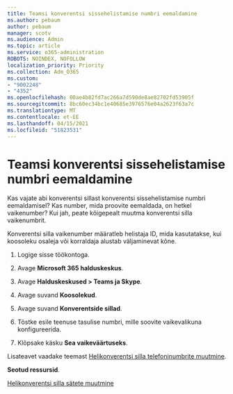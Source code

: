 ```yaml
---
title: Teamsi konverentsi sissehelistamise numbri eemaldamine
ms.author: pebaum
author: pebaum
manager: scotv
ms.audience: Admin
ms.topic: article
ms.service: o365-administration
ROBOTS: NOINDEX, NOFOLLOW
localization_priority: Priority
ms.collection: Adm_O365
ms.custom:
- "9002248"
- "4352"
ms.openlocfilehash: 00ae4b82fd7ac266a7d590de8ae82702fd53905f
ms.sourcegitcommit: 8bc60ec34bc1e40685e3976576e04a2623f63a7c
ms.translationtype: MT
ms.contentlocale: et-EE
ms.lasthandoff: 04/15/2021
ms.locfileid: "51823531"
---
```

# <a name="teams-dial-in-conferencing-number-removal"></a>Teamsi konverentsi sissehelistamise numbri eemaldamine

Kas vajate abi konverentsi sillast konverentsi sissehelistamise numbri eemaldamisel? Kas number, mida proovite eemaldada, on hetkel vaikenumber? Kui jah, peate kõigepealt muutma konverentsi silla vaikenumbrit.

Konverentsi silla vaikenumber määratleb helistaja ID, mida kasutatakse, kui koosoleku osaleja või korraldaja alustab väljaminevat kõne.

1. Logige sisse töökontoga.

2. Avage **Microsoft 365 halduskeskus**.

3. Avage **Halduskeskused > Teams ja Skype**.

4. Avage suvand **Koosolekud**.

5. Avage suvand **Konverentside sillad**.

6. Tõstke esile teenuse tasulise numbri, mille soovite vaikevalikuna konfigureerida.

7. Klõpsake käsku **Sea vaikeväärtuseks**.

Lisateavet vaadake teemast [Helikonverentsi silla telefoninumbrite muutmine](https://docs.microsoft.com/microsoftteams/change-the-phone-numbers-on-your-audio-conferencing-bridge).

**Seotud ressursid**.

[Helikonverentsi silla sätete muutmine](https://docs.microsoft.com/microsoftteams/change-the-settings-for-an-audio-conferencing-bridge)
